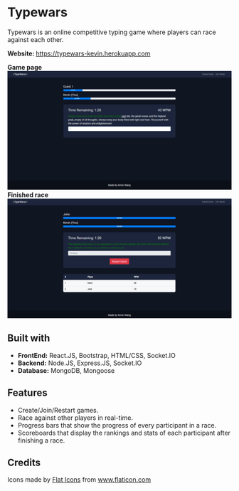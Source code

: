 <h1>Typewars</h1>
<p>Typewars is an online competitive typing game where players can race against each other.</p>


<b>Website: </b> <a href="https://typewars-kevin.herokuapp.com">https://typewars-kevin.herokuapp.com</a>

<b>Game page</b>
<img width="1438" alt="screenshot" src="images/game1.png">
</br>
<b>Finished race</b>
<img width="1438" alt="screenshot" src="images/game2.png">

<h2>Built with</h2>
<ul>
    <li><b>FrontEnd:</b> React.JS, Bootstrap, HTML/CSS, Socket.IO </li>
    <li><b>Backend:</b> Node.JS, Express.JS, Socket.IO </li>
    <li><b>Database:</b> MongoDB, Mongoose </li>
</ul>

<h2> Features </h2>
<ul>
    <li>Create/Join/Restart games.</li>
    <li>Race against other players in real-time.</li>
    <li>Progress bars that show the progress of every participant in a race.</li>
    <li>Scoreboards that display the rankings and stats of each participant after finishing a race.</li>
</ul>

<h2>Credits</h2>
<div>Icons made by <a href="https://www.flaticon.com/authors/flat-icons" title="Flat Icons">Flat Icons</a> from <a href="https://www.flaticon.com/" title="Flaticon">www.flaticon.com</a></div>